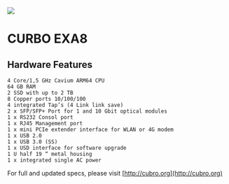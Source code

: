 <img src="http://cubro.org/images/EXA8_Banner.jpg">

# CURBO EXA8
## Hardware Features
```
4 Core/1,5 GHz Cavium ARM64 CPU
64 GB RAM
2 SSD with up to 2 TB
8 Copper ports 10/100/100
4 integrated Tap’s (4 Link link save)
2 x SFP/SFP+ Port for 1 and 10 Gbit optical modules
1 x RS232 Consol port
1 x RJ45 Management port
1 x mini PCIe extender interface for WLAN or 4G modem
1 x USB 2.0
1 x USB 3.0 (SS)
1 x USD interface for software upgrade
1 U half 19 “ metal housing
1 x integrated single AC power
```

For full and updated specs, please visit [http://cubro.org](http://cubro.org)

